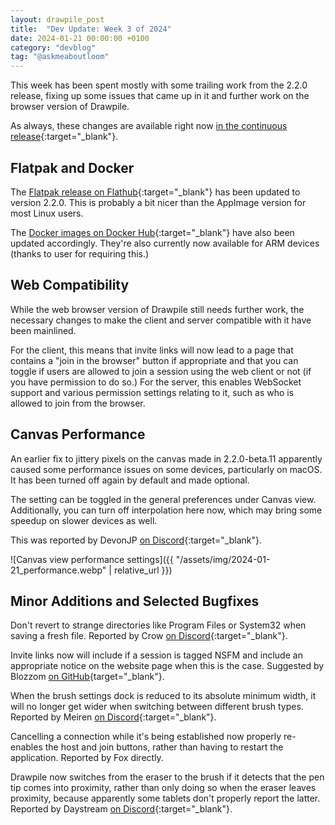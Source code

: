 ```yaml
---
layout: drawpile_post
title:  "Dev Update: Week 3 of 2024"
date: 2024-01-21 00:00:00 +0100
category: "devblog"
tag: "@askmeaboutloom"
---
```


This week has been spent mostly with some trailing work from the 2.2.0 release, fixing up some issues that came up in it and further work on the browser version of Drawpile.

As always, these changes are available right now [in the continuous release](https://github.com/drawpile/Drawpile/releases/tag/continuous){:target="_blank"}.

## Flatpak and Docker

The [Flatpak release on Flathub](https://flathub.org/apps/net.drawpile.drawpile){:target="_blank"} has been updated to version 2.2.0. This is probably a bit nicer than the AppImage version for most Linux users.

The [Docker images on Docker Hub](https://hub.docker.com/u/drawpile){:target="_blank"} have also been updated accordingly. They're also currently now available for ARM devices (thanks to user for requiring this.)

## Web Compatibility

While the web browser version of Drawpile still needs further work, the necessary changes to make the client and server compatible with it have been mainlined.

For the client, this means that invite links will now lead to a page that contains a "join in the browser" button if appropriate and that you can toggle if users are allowed to join a session using the web client or not (if you have permission to do so.) For the server, this enables WebSocket support and various permission settings relating to it, such as who is allowed to join from the browser.

## Canvas Performance

An earlier fix to jittery pixels on the canvas made in 2.2.0-beta.11 apparently caused some performance issues on some devices, particularly on macOS. It has been turned off again by default and made optional.

The setting can be toggled in the general preferences under Canvas view. Additionally, you can turn off interpolation here now, which may bring some speedup on slower devices as well.

This was reported by DevonJP [on Discord](https://drawpile.net/discord/){:target="_blank"}.

![Canvas view performance settings]({{ "/assets/img/2024-01-21_performance.webp" | relative_url }})

## Minor Additions and Selected Bugfixes

Don't revert to strange directories like Program Files or System32 when saving a fresh file. Reported by Crow [on Discord](https://drawpile.net/discord/){:target="_blank"}.

Invite links now will include if a session is tagged NSFM and include an appropriate notice on the website page when this is the case. Suggested by Blozzom [on GitHub](https://github.com/drawpile/website/issues/34){target="_blank"}.

When the brush settings dock is reduced to its absolute minimum width, it will no longer get wider when switching between different brush types. Reported by Meiren [on Discord](https://drawpile.net/discord/){:target="_blank"}.

Cancelling a connection while it's being established now properly re-enables the host and join buttons, rather than having to restart the application. Reported by Fox directly.

Drawpile now switches from the eraser to the brush if it detects that the pen tip comes into proximity, rather than only doing so when the eraser leaves proximity, because apparently some tablets don't properly report the latter. Reported by Daystream [on Discord](https://drawpile.net/discord/){:target="_blank"}.
